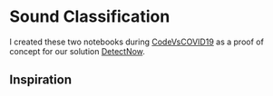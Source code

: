 # Sound Classification
I created these two notebooks during [CodeVsCOVID19](https://codevscovid19.devpost.com/) as a proof of concept for our solution [DetectNow](https://www.detect-now.org/). 

## Inspiration 
